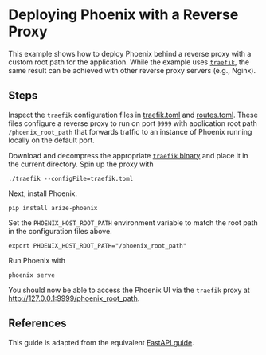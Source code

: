 # Deploying Phoenix with a Reverse Proxy

This example shows how to deploy Phoenix behind a reverse proxy with a custom root path for the application. While the example uses [`traefik`](https://doc.traefik.io/traefik/), the same result can be achieved with other reverse proxy servers (e.g., Nginx).

## Steps

Inspect the `traefik` configuration files in [traefik.toml](./traefik.toml) and [routes.toml](./routes.toml). These files configure a reverse proxy to run on port `9999` with application root path `/phoenix_root_path` that forwards traffic to an instance of Phoenix running locally on the default port.

Download and decompress the appropriate [`traefik` binary](https://github.com/traefik/traefik/releases) and place it in the current directory. Spin up the proxy with

```
./traefik --configFile=traefik.toml
```

Next, install Phoenix.

```
pip install arize-phoenix
```

Set the `PHOENIX_HOST_ROOT_PATH` environment variable to match the root path in the configuration files above.

```
export PHOENIX_HOST_ROOT_PATH="/phoenix_root_path"
```

Run Phoenix with

```
phoenix serve
```

You should now be able to access the Phoenix UI via the `traefik` proxy at http://127.0.0.1:9999/phoenix_root_path.

## References

This guide is adapted from the equivalent [FastAPI guide](https://fastapi.tiangolo.com/advanced/behind-a-proxy/#testing-locally-with-traefik).
